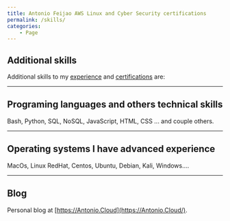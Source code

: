 ```yaml
---
title: Antonio Feijao AWS Linux and Cyber Security certifications
permalink: /skills/
categories:
    - Page
---
```


## Additional skills

Additional skills to my [experience](/experience/) and [certifications](/certifications/) are:

---

## Programing languages and others technical skills

Bash, Python, SQL, NoSQL, JavaScript, HTML, CSS ... and couple others.

----

## Operating systems I have advanced experience

MacOs, Linux RedHat, Centos, Ubuntu, Debian, Kali, Windows....

----

## Blog

Personal blog at [https://Antonio.Cloud](https://Antonio.Cloud/).
